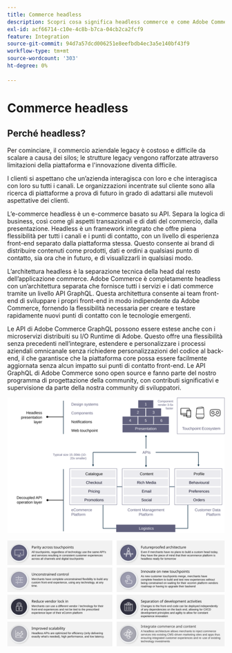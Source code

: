 ```yaml
---
title: Commerce headless
description: Scopri cosa significa headless commerce e come Adobe Commerce supporta le architetture headless.
exl-id: acf66714-c10e-4c8b-b7ca-04cb2ca2fcf9
feature: Integration
source-git-commit: 94d7a57dcd006251e8eefbdb4ec3a5e140bf43f9
workflow-type: tm+mt
source-wordcount: '303'
ht-degree: 0%

---
```


# Commerce headless

## Perché headless?

Per cominciare, il commercio aziendale legacy è costoso e difficile da scalare a causa dei silos; le strutture legacy vengono rafforzate attraverso limitazioni della piattaforma e l&#39;innovazione diventa difficile.

I clienti si aspettano che un’azienda interagisca con loro e che interagisca con loro su tutti i canali. Le organizzazioni incentrate sul cliente sono alla ricerca di piattaforme a prova di futuro in grado di adattarsi alle mutevoli aspettative dei clienti.

L’e-commerce headless è un e-commerce basato su API. Separa la logica di business, così come gli aspetti transazionali e di dati del commercio, dalla presentazione. Headless è un framework integrato che offre piena flessibilità per tutti i canali e i punti di contatto, con un livello di esperienza front-end separato dalla piattaforma stessa. Questo consente ai brand di distribuire contenuti come prodotti, dati e ordini a qualsiasi punto di contatto, sia ora che in futuro, e di visualizzarli in qualsiasi modo.

L’architettura headless è la separazione tecnica della head dal resto dell’applicazione commerce. Adobe Commerce è completamente headless con un’architettura separata che fornisce tutti i servizi e i dati commerce tramite un livello API GraphQL. Questa architettura consente ai team front-end di sviluppare i propri front-end in modo indipendente da Adobe Commerce, fornendo la flessibilità necessaria per creare e testare rapidamente nuovi punti di contatto con le tecnologie emergenti.

Le API di Adobe Commerce GraphQL possono essere estese anche con i microservizi distribuiti su I/O Runtime di Adobe. Questo offre una flessibilità senza precedenti nell’integrare, estendere e personalizzare i processi aziendali omnicanale senza richiedere personalizzazioni del codice al back-end, il che garantisce che la piattaforma core possa essere facilmente aggiornata senza alcun impatto sui punti di contatto front-end. Le API GraphQL di Adobe Commerce sono open source e fanno parte del nostro programma di progettazione della community, con contributi significativi e supervisione da parte della nostra community di sviluppatori.

![Diagramma dell’architettura headless commerce](../../../assets/playbooks/headless-diagram.svg)

![Diagramma dei vantaggi dell’architettura commerce headless](../../../assets/playbooks/headless-benefits.svg)
